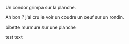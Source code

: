 Un condor grimpa sur la planche.

Ah bon ? j'ai cru le voir un coudre un oeuf sur un rondin.

bibette murmure sur une planche

test text